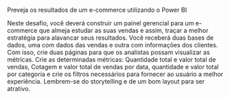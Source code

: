 Preveja os resultados de um e-commerce utilizando o Power BI

Neste desafio, você deverá construir um painel gerencial para um e-commerce que almeja estudar as suas vendas e assim, traçar a melhor estratégia para alavancar seus resultados.
Você receberá duas bases de dados, uma com dados das vendas e outra com informações dos clientes. Com isso, crie duas páginas para que os analistas possam visualizar as métricas.
Crie as determinadas métricas: Quantidade total e valor total de vendas, Cotagem e valor total de vendas por data, quantidade e valor total por categoria e crie os filtros necessários para fornecer ao usuário a melhor experiência. Lembrem-se do storytelling e de um bom layout para ser atrativo.

